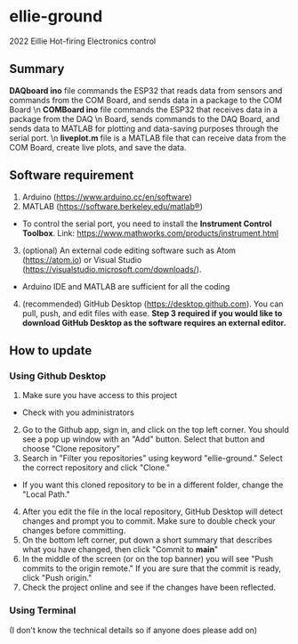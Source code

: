 # ellie-ground
2022 Eillie Hot-firing Electronics control

## Summary
**DAQboard ino** file commands the ESP32 that reads data from sensors and commands from the COM Board, and sends data in a package to the COM Board \n
**COMBoard ino** file commands the ESP32 that receives data in a package from the DAQ \n Board, sends commands to the DAQ Board, and sends data to MATLAB for plotting and data-saving purposes through the serial port. \n
**liveplot.m** file is a MATLAB file that can receive data from the COM Board, create live plots, and save the data.

## Software requirement
1. Arduino (https://www.arduino.cc/en/software)
2. MATLAB (https://software.berkeley.edu/matlab®)
  - To control the serial port, you need to install the **Instrument Control Toolbox**. Link: https://www.mathworks.com/products/instrument.html
3. (optional) An external code editing software such as Atom (https://atom.io) or Visual Studio (https://visualstudio.microsoft.com/downloads/).
  - Arduino IDE and MATLAB are sufficient for all the coding
4. (recommended) GitHub Desktop (https://desktop.github.com). You can pull, push, and edit files with ease. **Step 3 required if you would like to download GitHub Desktop as the software requires an external editor.**

## How to update
### Using Github Desktop
1. Make sure you have access to this project
  - Check with you administrators
2. Go to the Github app, sign in, and click on the top left corner. You should see a pop up window with an "Add" button. Select that button and choose "Clone repository"
3. Search in "Filter you repositories" using keyword "ellie-ground." Select the correct repository and click "Clone."
  - If you want this cloned repository to be in a different folder, change the "Local Path."
4. After you edit the file in the local repository, GitHub Desktop will detect changes and prompt you to commit. Make sure to double check your changes before committing.
5. On the bottom left corner, put down a short summary that describes what you have changed, then click "Commit to **main**"
6. In the middle of the screen (or on the top banner) you will see "Push commits to the origin remote." If you are sure that the commit is ready, click "Push origin."
6. Check the project online and see if the changes have been reflected.

### Using Terminal
(I don't know the technical details so if anyone does please add on)
